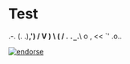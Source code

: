 # Test

 .-.
(. .)__,')
/ V      )
\  (   \/ .
 `._`.__\ o ,
    <<  `'   .o..  


[![endorse](http://api.coderwall.com/caseydunham/endorse.png)](http://coderwall.com/caseydunham)

